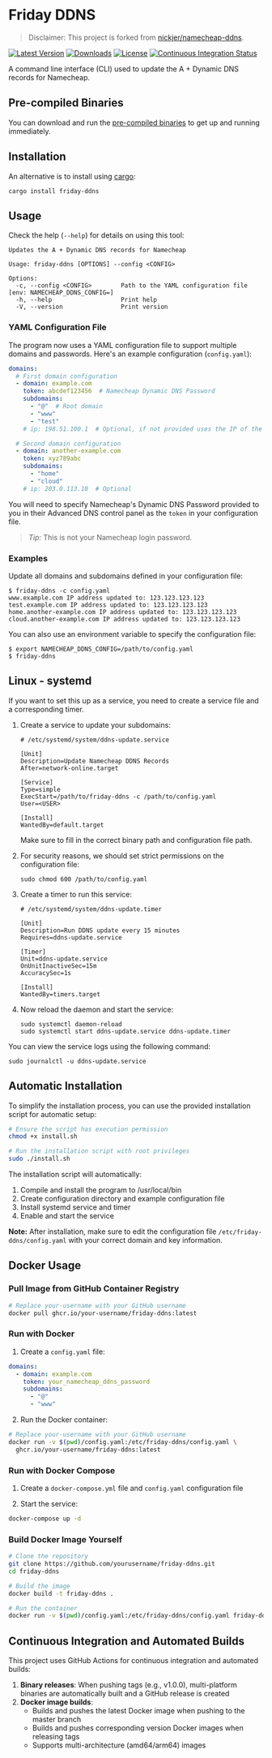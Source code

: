 # Friday DDNS

> Disclaimer: This project is forked from [nickjer/namecheap-ddns](https://github.com/nickjer/namecheap-ddns).

[![Latest Version](https://img.shields.io/crates/v/friday-ddns.svg)](https://crates.io/crates/friday-ddns)
[![Downloads](https://img.shields.io/github/downloads/arxxyr/friday-ddns/total.svg)](https://github.com/arxxyr/friday-ddns/releases)
[![License](https://img.shields.io/github/license/arxxyr/friday-ddns.svg)](https://github.com/arxxyr/friday-ddns)
[![Continuous Integration Status](https://github.com/arxxyr/friday-ddns/workflows/Continuous%20integration/badge.svg)](https://github.com/arxxyr/friday-ddns/actions)

A command line interface (CLI) used to update the A + Dynamic DNS records for
Namecheap.

## Pre-compiled Binaries

You can download and run the [pre-compiled binaries] to get up and running
immediately.

## Installation

An alternative is to install using [cargo]:

```shell
cargo install friday-ddns
```

## Usage

Check the help (`--help`) for details on using this tool:

```shell
Updates the A + Dynamic DNS records for Namecheap

Usage: friday-ddns [OPTIONS] --config <CONFIG>

Options:
  -c, --config <CONFIG>        Path to the YAML configuration file [env: NAMECHEAP_DDNS_CONFIG=]
  -h, --help                   Print help
  -V, --version                Print version
```

### YAML Configuration File

The program now uses a YAML configuration file to support multiple domains and passwords. Here's an example configuration (`config.yaml`):

```yaml
domains:
  # First domain configuration
  - domain: example.com
    token: abcdef123456  # Namecheap Dynamic DNS Password
    subdomains:
      - "@"  # Root domain
      - "www"
      - "test"
    # ip: 198.51.100.1  # Optional, if not provided uses the IP of the request

  # Second domain configuration
  - domain: another-example.com
    token: xyz789abc
    subdomains:
      - "home"
      - "cloud"
    # ip: 203.0.113.10  # Optional
```

You will need to specify Namecheap's Dynamic DNS Password provided to you in
their Advanced DNS control panel as the `token` in your configuration file.

> *Tip:* This is not your Namecheap login password.

### Examples

Update all domains and subdomains defined in your configuration file:

```console
$ friday-ddns -c config.yaml
www.example.com IP address updated to: 123.123.123.123
test.example.com IP address updated to: 123.123.123.123
home.another-example.com IP address updated to: 123.123.123.123
cloud.another-example.com IP address updated to: 123.123.123.123
```

You can also use an environment variable to specify the configuration file:

```console
$ export NAMECHEAP_DDNS_CONFIG=/path/to/config.yaml
$ friday-ddns
```

## Linux - systemd

If you want to set this up as a service, you need to create a service file and a corresponding timer.

1. Create a service to update your subdomains:

   ```desktop
   # /etc/systemd/system/ddns-update.service

   [Unit]
   Description=Update Namecheap DDNS Records
   After=network-online.target

   [Service]
   Type=simple
   ExecStart=/path/to/friday-ddns -c /path/to/config.yaml
   User=<USER>

   [Install]
   WantedBy=default.target
   ```

   Make sure to fill in the correct binary path and configuration file path.

2. For security reasons, we should set strict permissions on the configuration file:

   ```shell
   sudo chmod 600 /path/to/config.yaml
   ```

3. Create a timer to run this service:

   ```desktop
   # /etc/systemd/system/ddns-update.timer

   [Unit]
   Description=Run DDNS update every 15 minutes
   Requires=ddns-update.service

   [Timer]
   Unit=ddns-update.service
   OnUnitInactiveSec=15m
   AccuracySec=1s

   [Install]
   WantedBy=timers.target
   ```

4. Now reload the daemon and start the service:

   ```shell
   sudo systemctl daemon-reload
   sudo systemctl start ddns-update.service ddns-update.timer
   ```

You can view the service logs using the following command:

```shell
sudo journalctl -u ddns-update.service
```

## Automatic Installation

To simplify the installation process, you can use the provided installation script for automatic setup:

```bash
# Ensure the script has execution permission
chmod +x install.sh

# Run the installation script with root privileges
sudo ./install.sh
```

The installation script will automatically:
1. Compile and install the program to /usr/local/bin
2. Create configuration directory and example configuration file
3. Install systemd service and timer
4. Enable and start the service

**Note:** After installation, make sure to edit the configuration file `/etc/friday-ddns/config.yaml` with your correct domain and key information.

## Docker Usage

### Pull Image from GitHub Container Registry

```bash
# Replace your-username with your GitHub username
docker pull ghcr.io/your-username/friday-ddns:latest
```

### Run with Docker

1. Create a `config.yaml` file:

```yaml
domains:
  - domain: example.com
    token: your_namecheap_ddns_password
    subdomains:
      - "@"
      - "www"
```

2. Run the Docker container:

```bash
# Replace your-username with your GitHub username
docker run -v $(pwd)/config.yaml:/etc/friday-ddns/config.yaml \
  ghcr.io/your-username/friday-ddns:latest
```

### Run with Docker Compose

1. Create a `docker-compose.yml` file and `config.yaml` configuration file

2. Start the service:

```bash
docker-compose up -d
```

### Build Docker Image Yourself

```bash
# Clone the repository
git clone https://github.com/yourusername/friday-ddns.git
cd friday-ddns

# Build the image
docker build -t friday-ddns .

# Run the container
docker run -v $(pwd)/config.yaml:/etc/friday-ddns/config.yaml friday-ddns
```

## Continuous Integration and Automated Builds

This project uses GitHub Actions for continuous integration and automated builds:

1. **Binary releases**: When pushing tags (e.g., v1.0.0), multi-platform binaries are automatically built and a GitHub release is created
2. **Docker image builds**:
   - Builds and pushes the latest Docker image when pushing to the master branch
   - Builds and pushes corresponding version Docker images when releasing tags
   - Supports multi-architecture (amd64/arm64) images

[cargo]: https://doc.rust-lang.org/cargo/
[pre-compiled binaries]: https://github.com/arxxyr/friday-ddns/releases 